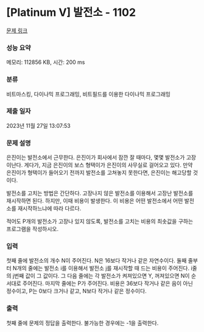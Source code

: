 # [Platinum V] 발전소 - 1102 

[문제 링크](https://www.acmicpc.net/problem/1102) 

### 성능 요약

메모리: 112856 KB, 시간: 200 ms

### 분류

비트마스킹, 다이나믹 프로그래밍, 비트필드를 이용한 다이나믹 프로그래밍

### 제출 일자

2023년 11월 27일 13:07:53

### 문제 설명

<p>은진이는 발전소에서 근무한다. 은진이가 회사에서 잠깐 잘 때마다, 몇몇 발전소가 고장이난다. 게다가, 지금 은진이의 보스 형택이가 은진이의 사무실로 걸어오고 있다. 만약 은진이가 형택이가 들어오기 전까지 발전소를 고쳐놓지 못한다면, 은진이는 해고당할 것이다.</p>

<p>발전소를 고치는 방법은 간단하다. 고장나지 않은 발전소를 이용해서 고장난 발전소를 재시작하면 된다. 하지만, 이때 비용이 발생한다. 이 비용은 어떤 발전소에서 어떤 발전소를 재시작하느냐에 따라 다르다.</p>

<p>적어도 P개의 발전소가 고장나 있지 않도록, 발전소를 고치는 비용의 최솟값을 구하는 프로그램을 작성하시오.</p>

### 입력 

 <p>첫째 줄에 발전소의 개수 N이 주어진다. N은 16보다 작거나 같은 자연수이다. 둘째 줄부터 N개의 줄에는 발전소 i를 이용해서 발전소 j를 재시작할 때 드는 비용이 주어진다. i줄의 j번째 값이 그 값이다. 그 다음 줄에는 각 발전소가 켜져있으면 Y, 꺼져있으면 N이 순서대로 주어진다. 마지막 줄에는 P가 주어진다. 비용은 36보다 작거나 같은 음이 아닌 정수이고, P는 0보다 크거나 같고, N보다 작거나 같은 정수이다.</p>

### 출력 

 <p>첫째 줄에 문제의 정답을 출력한다. 불가능한 경우에는 -1을 출력한다.</p>


